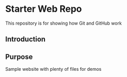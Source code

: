 # Starter Web Repo

This repository is for showing how Git and GitHub work

## Introduction

## Purpose

Sample website with plenty of files for demos


